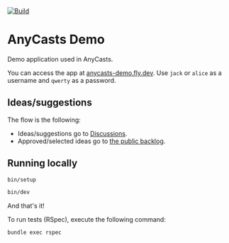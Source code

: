 [![Build](https://github.com/anycable/anycasts_demo/actions/workflows/test.yml/badge.svg?branch=main)](https://github.com/anycable/anycasts_demo/actions/workflows/test.yml)

# AnyCasts Demo

Demo application used in AnyCasts.

You can access the app at [anycasts-demo.fly.dev](https://anycasts-demo.fly.dev). Use `jack` or `alice` as a username and `qwerty` as a password.

## Ideas/suggestions

The flow is the following:
- Ideas/suggestions go to [Discussions](https://github.com/anycable/anycasts_demo/discussions).
- Approved/selected ideas go to [the public backlog](https://github.com/orgs/anycable/projects/5).

## Running locally

```sh
bin/setup

bin/dev
```

And that's it!

To run tests (RSpec), execute the following command:

```sh
bundle exec rspec
```
